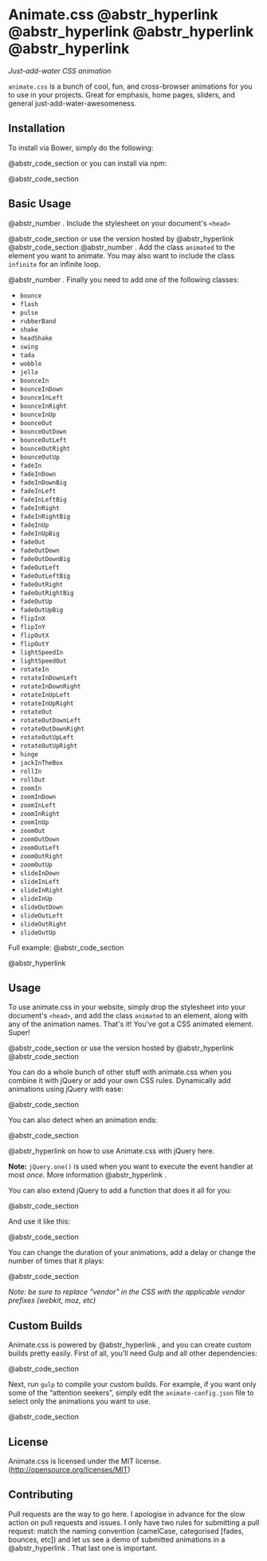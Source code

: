 # Animate.css @abstr_hyperlink @abstr_hyperlink @abstr_hyperlink @abstr_hyperlink 

_Just-add-water CSS animation_

`animate.css` is a bunch of cool, fun, and cross-browser animations for you to use in your projects. Great for emphasis, home pages, sliders, and general just-add-water-awesomeness.

## Installation

To install via Bower, simply do the following:

@abstr_code_section or you can install via npm:

@abstr_code_section 

## Basic Usage

@abstr_number . Include the stylesheet on your document's `<head>`

@abstr_code_section or use the version hosted by @abstr_hyperlink @abstr_code_section @abstr_number . Add the class `animated` to the element you want to animate. You may also want to include the class `infinite` for an infinite loop.

@abstr_number . Finally you need to add one of the following classes:

  * `bounce`
  * `flash`
  * `pulse`
  * `rubberBand`
  * `shake`
  * `headShake`
  * `swing`
  * `tada`
  * `wobble`
  * `jello`
  * `bounceIn`
  * `bounceInDown`
  * `bounceInLeft`
  * `bounceInRight`
  * `bounceInUp`
  * `bounceOut`
  * `bounceOutDown`
  * `bounceOutLeft`
  * `bounceOutRight`
  * `bounceOutUp`
  * `fadeIn`
  * `fadeInDown`
  * `fadeInDownBig`
  * `fadeInLeft`
  * `fadeInLeftBig`
  * `fadeInRight`
  * `fadeInRightBig`
  * `fadeInUp`
  * `fadeInUpBig`
  * `fadeOut`
  * `fadeOutDown`
  * `fadeOutDownBig`
  * `fadeOutLeft`
  * `fadeOutLeftBig`
  * `fadeOutRight`
  * `fadeOutRightBig`
  * `fadeOutUp`
  * `fadeOutUpBig`
  * `flipInX`
  * `flipInY`
  * `flipOutX`
  * `flipOutY`
  * `lightSpeedIn`
  * `lightSpeedOut`
  * `rotateIn`
  * `rotateInDownLeft`
  * `rotateInDownRight`
  * `rotateInUpLeft`
  * `rotateInUpRight`
  * `rotateOut`
  * `rotateOutDownLeft`
  * `rotateOutDownRight`
  * `rotateOutUpLeft`
  * `rotateOutUpRight`
  * `hinge`
  * `jackInTheBox`
  * `rollIn`
  * `rollOut`
  * `zoomIn`
  * `zoomInDown`
  * `zoomInLeft`
  * `zoomInRight`
  * `zoomInUp`
  * `zoomOut`
  * `zoomOutDown`
  * `zoomOutLeft`
  * `zoomOutRight`
  * `zoomOutUp`
  * `slideInDown`
  * `slideInLeft`
  * `slideInRight`
  * `slideInUp`
  * `slideOutDown`
  * `slideOutLeft`
  * `slideOutRight`
  * `slideOutUp`



Full example: @abstr_code_section 

@abstr_hyperlink 

## Usage

To use animate.css in your website, simply drop the stylesheet into your document's `<head>`, and add the class `animated` to an element, along with any of the animation names. That's it! You've got a CSS animated element. Super!

@abstr_code_section or use the version hosted by @abstr_hyperlink @abstr_code_section 

You can do a whole bunch of other stuff with animate.css when you combine it with jQuery or add your own CSS rules. Dynamically add animations using jQuery with ease:

@abstr_code_section 

You can also detect when an animation ends:

@abstr_code_section 

@abstr_hyperlink on how to use Animate.css with jQuery here.

**Note:** `jQuery.one()` is used when you want to execute the event handler at most _once_. More information @abstr_hyperlink .

You can also extend jQuery to add a function that does it all for you:

@abstr_code_section 

And use it like this:

@abstr_code_section 

You can change the duration of your animations, add a delay or change the number of times that it plays:

@abstr_code_section 

_Note: be sure to replace "vendor" in the CSS with the applicable vendor prefixes (webkit, moz, etc)_

## Custom Builds

Animate.css is powered by @abstr_hyperlink , and you can create custom builds pretty easily. First of all, you’ll need Gulp and all other dependencies:

@abstr_code_section 

Next, run `gulp` to compile your custom builds. For example, if you want only some of the “attention seekers”, simply edit the `animate-config.json` file to select only the animations you want to use.

@abstr_code_section 

## License

Animate.css is licensed under the MIT license. (http://opensource.org/licenses/MIT)

## Contributing

Pull requests are the way to go here. I apologise in advance for the slow action on pull requests and issues. I only have two rules for submitting a pull request: match the naming convention (camelCase, categorised [fades, bounces, etc]) and let us see a demo of submitted animations in a @abstr_hyperlink . That last one is important.
